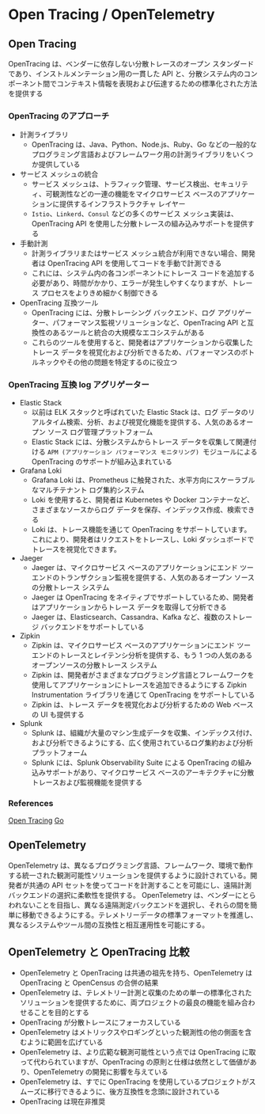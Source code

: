 # Open Tracing / OpenTelemetry

## Open Tracing

OpenTracing は、ベンダーに依存しない分散トレースのオープン スタンダードであり、インストルメンテーション用の一貫した API と、分散システム内のコンポーネント間でコンテキスト情報を表現および伝達するための標準化された方法を提供する

### OpenTracing のアプローチ

- 計測ライブラリ
  - OpenTracing は、Java、Python、Node.js、Ruby、Go などの一般的なプログラミング言語およびフレームワーク用の計測ライブラリをいくつか提供している
- サービス メッシュの統合
  - サービス メッシュは、トラフィック管理、サービス検出、セキュリティ、可観測性などの一連の機能をマイクロサービス ベースのアプリケーションに提供するインフラストラクチャ レイヤー
  - `Istio`、`Linkerd`、`Consul` などの多くのサービス メッシュ実装は、OpenTracing API を使用した分散トレースの組み込みサポートを提供する
- 手動計測
  - 計測ライブラリまたはサービス メッシュ統合が利用できない場合、開発者は OpenTracing API を使用してコードを手動で計測できる
  - これには、システム内の各コンポーネントにトレース コードを追加する必要があり、時間がかかり、エラーが発生しやすくなりますが、トレース プロセスをよりきめ細かく制御できる
- OpenTracing 互換ツール
  - OpenTracing には、分散トレーシング バックエンド、ログ アグリゲーター、パフォーマンス監視ソリューションなど、OpenTracing API と互換性のあるツールと統合の大規模なエコシステムがある
  - これらのツールを使用すると、開発者はアプリケーションから収集したトレース データを視覚化および分析できるため、パフォーマンスのボトルネックやその他の問題を特定するのに役立つ

### OpenTracing 互換 log アグリゲーター

- Elastic Stack
  - 以前は ELK スタックと呼ばれていた Elastic Stack は、ログ データのリアルタイム検索、分析、および視覚化機能を提供する、人気のあるオープン ソース ログ管理プラットフォーム
  - Elastic Stack には、分散システムからトレース データを収集して関連付ける `APM (アプリケーション パフォーマンス モニタリング) `モジュールによる OpenTracing のサポートが組み込まれている
- Grafana Loki
  - Grafana Loki は、Prometheus に触発された、水平方向にスケーラブルなマルチテナント ログ集約システム
  - Loki を使用すると、開発者は Kubernetes や Docker コンテナーなど、さまざまなソースからログ データを保存、インデックス作成、検索できる
  - Loki は、トレース機能を通じて OpenTracing をサポートしています。これにより、開発者はリクエストをトレースし、Loki ダッシュボードでトレースを視覚化できます。
- Jaeger
  - Jaeger は、マイクロサービス ベースのアプリケーションにエンド ツー エンドのトランザクション監視を提供する、人気のあるオープン ソースの分散トレース システム
  - Jaeger は OpenTracing をネイティブでサポートしているため、開発者はアプリケーションからトレース データを取得して分析できる
  - Jaeger は、Elasticsearch、Cassandra、Kafka など、複数のストレージ バックエンドをサポートしている
- Zipkin
  - Zipkin は、マイクロサービス ベースのアプリケーションにエンド ツー エンドのトレースとレイテンシ分析を提供する、もう 1 つの人気のあるオープンソースの分散トレース システム
  - Zipkin は、開発者がさまざまなプログラミング言語とフレームワークを使用してアプリケーションにトレースを追加できるようにする Zipkin Instrumentation ライブラリを通じて OpenTracing をサポートしている
  - Zipkin は、トレース データを視覚化および分析するための Web ベースの UI も提供する
- Splunk
  - Splunk は、組織が大量のマシン生成データを収集、インデックス付け、および分析できるようにする、広く使用されているログ集約および分析プラットフォーム
  - Splunk には、Splunk Observability Suite による OpenTracing の組み込みサポートがあり、マイクロサービス ベースのアーキテクチャに分散トレースおよび監視機能を提供する

### References

[Open Tracing](https://opentracing.io/)
[Go](https://github.com/opentracing/opentracing-go)

## OpenTelemetry

OpenTelemetry は、異なるプログラミング言語、フレームワーク、環境で動作する統一された観測可能性ソリューションを提供するように設計されている。開発者が共通の API セットを使ってコードを計測することを可能にし、遠隔計測バックエンドの選択に柔軟性を提供する。
OpenTelemetry は、ベンダーにとらわれないことを目指し、異なる遠隔測定バックエンドを選択し、それらの間を簡単に移動できるようにする。テレメトリーデータの標準フォーマットを推進し、異なるシステムやツール間の互換性と相互運用性を可能にする。

## OpenTelemetry と OpenTracing 比較

- OpenTelemetry と OpenTracing は共通の祖先を持ち、OpenTelemetry は OpenTracing と OpenCensus の合併の結果
- OpenTelemetry は、テレメトリー計測と収集のための単一の標準化されたソリューションを提供するために、両プロジェクトの最良の機能を組み合わせることを目的とする
- OpenTracing が分散トレースにフォーカスしている
- OpenTelemetry はメトリックスやロギングといった観測性の他の側面を含むように範囲を広げている
- OpenTelemetry は、より広範な観測可能性という点では OpenTracing に取って代わられていますが、OpenTracing の原則と仕様は依然として価値があり、OpenTelemetry の開発に影響を与えている
- OpenTelemetry は、すでに OpenTracing を使用しているプロジェクトがスムーズに移行できるように、後方互換性を念頭に設計されている
- OpenTracing は現在非推奨
